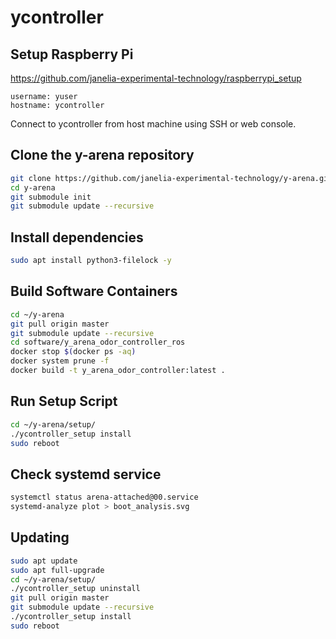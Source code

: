# ycontroller

## Setup Raspberry Pi

<https://github.com/janelia-experimental-technology/raspberrypi_setup>

    username: yuser
    hostname: ycontroller

Connect to ycontroller from host machine using SSH or web console.

## Clone the y-arena repository

```sh
git clone https://github.com/janelia-experimental-technology/y-arena.git
cd y-arena
git submodule init
git submodule update --recursive
```

## Install dependencies

```sh
sudo apt install python3-filelock -y
```

## Build Software Containers

```sh
cd ~/y-arena
git pull origin master
git submodule update --recursive
cd software/y_arena_odor_controller_ros
docker stop $(docker ps -aq)
docker system prune -f
docker build -t y_arena_odor_controller:latest .
```

## Run Setup Script

```sh
cd ~/y-arena/setup/
./ycontroller_setup install
sudo reboot
```

## Check systemd service

```sh
systemctl status arena-attached@00.service
systemd-analyze plot > boot_analysis.svg
```

## Updating

```sh
sudo apt update
sudo apt full-upgrade
cd ~/y-arena/setup/
./ycontroller_setup uninstall
git pull origin master
git submodule update --recursive
./ycontroller_setup install
sudo reboot
```
